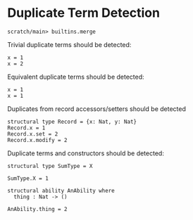 # Duplicate Term Detection

``` ucm :hide
scratch/main> builtins.merge
```


Trivial duplicate terms should be detected:

``` unison :error
x = 1
x = 2
```

Equivalent duplicate terms should be detected:

``` unison :error
x = 1
x = 1
```

Duplicates from record accessors/setters should be detected

``` unison :error
structural type Record = {x: Nat, y: Nat}
Record.x = 1
Record.x.set = 2
Record.x.modify = 2
```

Duplicate terms and constructors should be detected:

``` unison :error
structural type SumType = X

SumType.X = 1

structural ability AnAbility where
  thing : Nat -> ()

AnAbility.thing = 2
```
